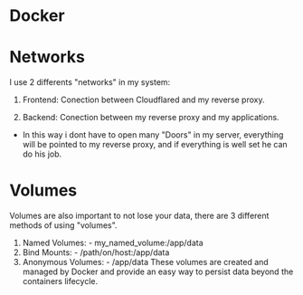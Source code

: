 # Docker

# Networks
I use 2 differents "networks" in my system:

1. Frontend: Conection between Cloudflared and my reverse proxy.    

2. Backend: Conection between my reverse proxy and my applications.

- In this way i dont have to open many "Doors" in my server, everything will be pointed to my reverse proxy, and if everything is well set he can do his job.

 # Volumes
 Volumes are also important to not lose your data, there are 3 different methods of using "volumes".

 1. Named Volumes:     - my_named_volume:/app/data
 2. Bind Mounts:       - /path/on/host:/app/data
 3. Anonymous Volumes: - /app/data
 These volumes are created and managed by Docker and provide an easy way to persist data beyond the containers lifecycle.

